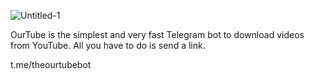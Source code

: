 ![Untitled-1](https://github.com/lesterleexxx/ourtube/assets/70449559/f3507635-7e9d-47d3-a3aa-d1b31c353a3c)

OurTube is the simplest and very fast Telegram bot to download videos from YouTube. All you have to do is send a link.

t.me/theourtubebot
